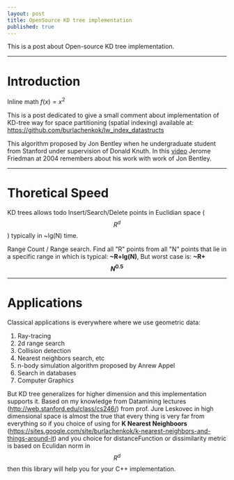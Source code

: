 ```yaml
---
layout: post
title: OpenSource KD tree implementation
published: true
---
```


This is a post about Open-source KD tree implementation.

---
# Introduction

Inline math $f(x)=x^2$

This is a post dedicated to give a small comment about implementation of KD-tree way for space partitioning (spatial indexing) available at:
https://github.com/burlachenkok/lw_index_datastructs

This algorithm proposed by Jon Bentley when he undergraduate student from Stanford under supervision of Donald Knuth. In this [video](https://www.youtube.com/watch?v=8hupHmBVvb0) Jerome Friedman at 2004 remembers about his work with work of Jon Bentley.

----
# Thoretical Speed

KD trees allows todo Insert/Search/Delete points in Euclidian space ($$R^d$$) typically in ~lg(N) time.

Range Count / Range search.
Find all "R" points from all "N" points that lie in a specific range in which is typical: **~R+lg(N)**,
But worst case is: **~R+$$N^{0.5}$$**

----
# Applications


Classical applications is everywhere where we use geometric data:

1. Ray-tracing
2. 2d range search
3. Collision detection
4. Nearest neighbors search, etc
5. n-body simulation algorithm proposed by Anrew Appel
6. Search in databases
7. Computer Graphics

But KD tree generalizes for higher dimension and this implementation supports it. Based on my knowledge from Datamining lectures (http://web.stanford.edu/class/cs246/) from prof. Jure Leskovec in high dimensional space is almost the true that every thing is very far from everything so if you choice of using for **K Nearest Neighboors**
(https://sites.google.com/site/burlachenkok/k-nearest-neighbors-and-things-around-it) and you choice for distanceFunction or dissimilarity metric is based on Eculidan norm in $$R^d$$ then this library will help you for your C++ implementation.
